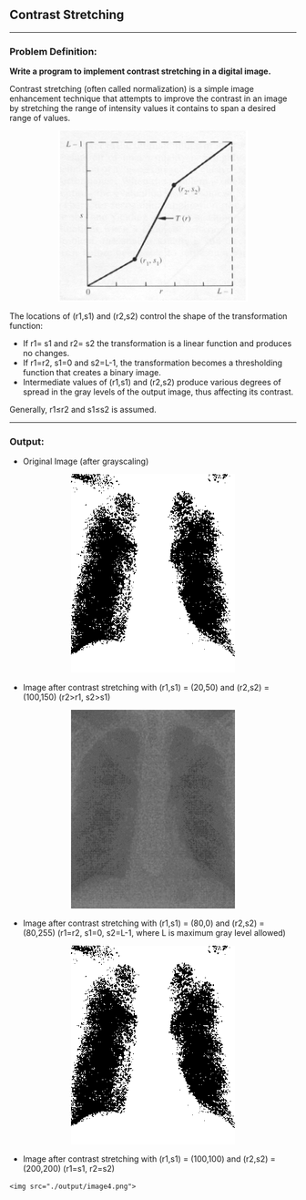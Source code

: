 ## Contrast Stretching

-----------------------------------------
### Problem Definition:
**Write a program to implement contrast stretching in a digital image.**

Contrast stretching (often called normalization) is a simple image enhancement technique that attempts to improve the contrast in an image by stretching the range of intensity values it contains to span a desired range of values.

<p align="center">
    <img height=300px src="./contrast-stretching.png">
</p>

The locations of (r1,s1) and (r2,s2) control the shape of the transformation function:
* If r1= s1 and r2= s2 the transformation is a linear function and produces no changes.
* If r1=r2, s1=0 and s2=L-1, the transformation becomes a thresholding function that creates a binary image.
* Intermediate values of (r1,s1) and (r2,s2) produce various degrees of spread in the gray levels of the output image, thus affecting its contrast.

Generally, r1≤r2 and s1≤s2 is assumed.


------------------------------------------
### Output:

* Original Image (after grayscaling)

<p align="center">
    <img src="./output/image1.png">
</p>

* Image after contrast stretching with (r1,s1) = (20,50) and (r2,s2) = (100,150) (r2>r1, s2>s1)

<p align="center">
    <img src="./output/image2.png">
</p>

* Image after contrast stretching with (r1,s1) = (80,0) and (r2,s2) = (80,255) (r1=r2, s1=0, s2=L-1, where L is maximum gray level allowed)

<p align="center">
    <img src="./output/image3.png">
</p>

* Image after contrast stretching with (r1,s1) = (100,100) and (r2,s2) = (200,200) (r1=s1, r2=s2)

<p align="center">
    
    <img src="./output/image4.png">
</p>
